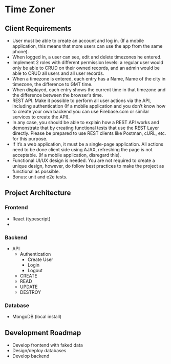 # Time Zoner

## Client Requirements

* User must be able to create an account and log in. (If a mobile application, this means that more users can use the app from the same phone).
* When logged in, a user can see, edit and delete timezones he entered.
* Implement 2 roles with different permission levels: a regular user would only be able to CRUD on their owned records, and an admin would be able to CRUD all users and all user records.
* When a timezone is entered, each entry has a Name, Name of the city in timezone, the difference to GMT time.
* When displayed, each entry shows the current time in that timezone and the difference between the browser’s time.
* REST API. Make it possible to perform all user actions via the API, including authentication (If a mobile application and you don’t know how to create your own backend you can use Firebase.com or similar services to create the API).
* In any case, you should be able to explain how a REST API works and demonstrate that by creating functional tests that use the REST Layer directly. Please be prepared to use REST clients like Postman, cURL, etc. for this purpose.
* If it’s a web application, it must be a single-page application. All actions need to be done client side using AJAX, refreshing the page is not acceptable. (If a mobile application, disregard this).
* Functional UI/UX design is needed. You are not required to create a unique design, however, do follow best practices to make the project as functional as possible.
* Bonus: unit and e2e tests.


## Project Architecture

### Frontend

* React (typescript)
* 

### Backend

* API
  * Authentication
    * Create User
    * Login
    * Logout
  * CREATE
  * READ
  * UPDATE
  * DESTROY

### Database

* MongoDB (local install)

## Development Roadmap

* Develop frontend with faked data
* Design/deploy databases
* Develop backend 